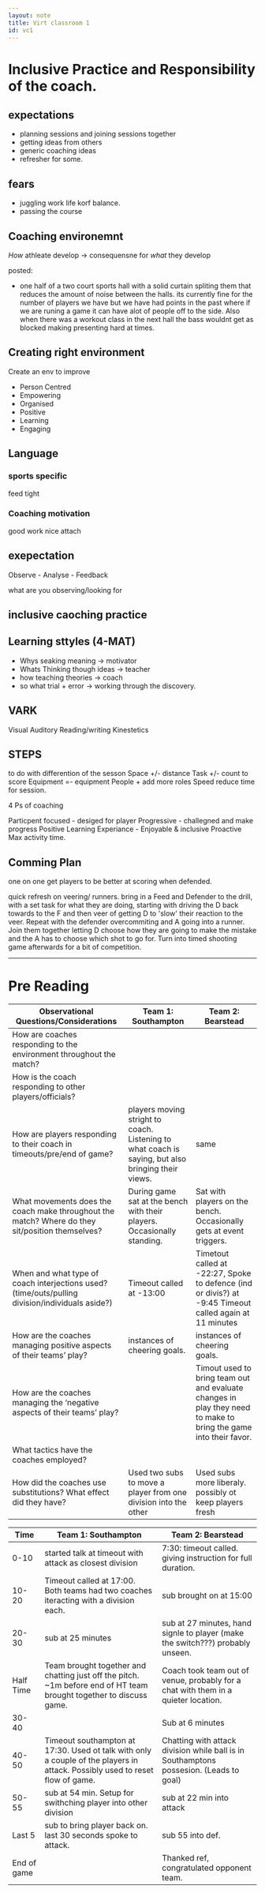 ```yaml
---
layout: note
title: Virt classroom 1
id: vc1
---
```



# Inclusive Practice and Responsibility of the coach.

## expectations 

* planning sessions and joining sessions together
* getting ideas from others
* generic coaching ideas
* refresher for some.


## fears
* juggling work life korf balance.
* passing the course

## Coaching environemnt
*How* athleate develop -> consequensne for *what* they develop

posted: 
* one half of a two court sports hall with a solid curtain spliting them that reduces the amount of noise between the halls. its currently fine for the number of players we have but we have had points in the past where if we are runing a game it can have alot of people off to the side. Also when there was a workout class in the next hall the bass wouldnt get as blocked making presenting hard at times.

## Creating right environment

Create an env to improve
* Person Centred
* Empowering
* Organised
* Positive
* Learning 
* Engaging

## Language

### sports specific
feed
tight


### Coaching motivation
good work
nice attach

## exepectation

Observe - Analyse - Feedback


what are you observing/looking for

## inclusive caoching practice

## Learning sttyles (4-MAT)

- Whys seaking meaning -> motivator
- Whats  Thinking though ideas -> teacher
- how teaching theories -> coach
- so what trial + error -> working through the discovery.

## VARK

Visual
Auditory
Reading/writing
Kinestetics

## STEPS

to do with differention of the sesson
Space +/- distance
Task +/- count to score
Equipment =- equipment
People + add more roles
Speed reduce time for session.

4 Ps of coaching

Particpent focused - desiged for player
Progressive - challegned and make progress
Positive Learning Experiance - Enjoyable & inclusive
Proactive Max activity time.

## Comming Plan

one on one
get players to be better at scoring when defended.

quick refresh on veering/ runners. 
bring in a Feed and Defender to the drill, with a set task for what they are doing, 
starting with driving the D back towards to the F and then veer of getting D to 'slow' their reaction to the veer.
Repeat with the defender overcommiting and A going into a runner.
Join them together letting D choose how they are going to make the mistake and the A has to choose which shot to go for.
Turn into timed shooting game afterwards for a bit of competition.

---


# Pre Reading  

| Observational Questions/Considerations | Team 1: Southampton | Team 2: Bearstead |
|-|-|-|
|How are coaches responding to the environment throughout the match?|||
|How is the coach responding to other players/officials?|||
|How are players responding to their coach in timeouts/pre/end of game?|players moving stright to coach. Listening to what coach is saying, but also bringing their views.|same|
|What movements does the coach make throughout the match? Where do they sit/position themselves?|During game sat at the bench with their players. Occasionally standing.|Sat with players on the bench. Occasionally gets at event triggers.|
|When and what type of coach interjections used? (time/outs/pulling division/individuals aside?) |Timeout called at -13:00 |Timetout called at -22:27, Spoke to defence (ind or divis?) at -9:45 Timeout called again at 11 minutes|
|How are the coaches managing positive aspects of their teams’ play?|instances of cheering goals.|instances of cheering goals.|
|How are the coaches managing the ‘negative aspects of their teams’ play?||Timout used to bring team out and evaluate changes in play they need to make to bring the game into their favor.|
|What tactics have the coaches employed?|||
|How did the coaches use substitutions? What effect did they have?|Used two subs to move a player from one division into the other|Used subs more liberaly. possibly ot keep players fresh|


| Time | Team 1: Southampton | Team 2: Bearstead |
|-|-|-|
|0-10|started talk at timeout with attack as closest division |7:30: timeout called. giving instruction for full duration. |
|10-20|Timeout called at 17:00. Both teams had two coaches iteracting with a division each.  |sub brought on at 15:00 |
|20-30|sub at 25 minutes|sub at 27 minutes, hand signle to player (make the switch???) probably unseen.|
|Half Time|Team brought together and chatting just off the pitch. <br>~1m before end of HT team brought together to discuss game. |Coach took team out of venue, probably for a chat with them in a quieter location. |
|30-40||Sub at 6 minutes|
|40-50|Timeout southampton at 17:30. Used ot talk with only a couple of the players in attack. Possibly used to reset flow of game.|Chatting with attack division while ball is in Southamptons possesion. (Leads to goal)|
|50-55|sub at 54 min.  Setup for swithching player into other division|sub at 22 min into attack|
|Last 5|sub to bring player back on. last 30 seconds spoke to attack. |sub 55 into def. |
|End of game||Thanked  ref, congratulated opponent team.|